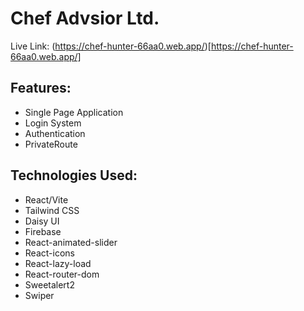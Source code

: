 # Chef Advsior Ltd.

Live Link: (https://chef-hunter-66aa0.web.app/)[https://chef-hunter-66aa0.web.app/]

## Features:
* Single Page Application
* Login System
* Authentication
* PrivateRoute
  
## Technologies Used: 
* React/Vite
* Tailwind CSS
* Daisy UI
* Firebase
* React-animated-slider
* React-icons
* React-lazy-load
* React-router-dom
* Sweetalert2
* Swiper
